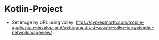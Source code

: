 # Kotlin-Project
* Set image by URL using volley:  https://cypressnorth.com/mobile-application-development/setting-android-google-volley-imageloader-networkimageview/

